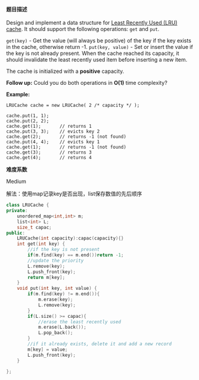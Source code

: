 #### **题目描述**
Design and implement a data structure for [Least Recently Used (LRU) cache](https://en.wikipedia.org/wiki/Cache_replacement_policies#LRU). It should support the following operations: `get` and `put`.

`get(key)` - Get the value (will always be positive) of the key if the key exists in the cache, otherwise return -1.
`put(key, value)` - Set or insert the value if the key is not already present. When the cache reached its capacity, it should invalidate the least recently used item before inserting a new item.

The cache is initialized with a **positive** capacity.

**Follow up:**
Could you do both operations in **O(1)** time complexity?

**Example:**

```
LRUCache cache = new LRUCache( 2 /* capacity */ );

cache.put(1, 1);
cache.put(2, 2);
cache.get(1);       // returns 1
cache.put(3, 3);    // evicts key 2
cache.get(2);       // returns -1 (not found)
cache.put(4, 4);    // evicts key 1
cache.get(1);       // returns -1 (not found)
cache.get(3);       // returns 3
cache.get(4);       // returns 4
```

**难度系数**  

Medium

解法：使用map记录key是否出现，list保存数值的先后顺序

```c++
class LRUCache {
private:
    unordered_map<int,int> m;
    list<int> L;
    size_t capac;
public:
    LRUCache(int capacity):capac(capacity){}
    int get(int key) {
        //if the key is not present
        if(m.find(key) == m.end())return -1;
        //update the priority
        L.remove(key);
        L.push_front(key);
        return m[key];
    }
    void put(int key, int value) {
        if(m.find(key) != m.end()){
            m.erase(key);
            L.remove(key);
        }
        if(L.size() >= capac){
            //erase the least recently used
            m.erase(L.back());
            L.pop_back();
        }
        //if it already exists, delete it and add a new record
        m[key] = value;
        L.push_front(key);
    }

};
```